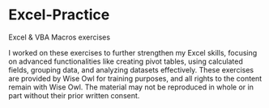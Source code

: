 # Excel-Practice
Excel &amp; VBA Macros exercises

I worked on these exercises to further strengthen my Excel skills, focusing on advanced functionalities like creating pivot tables, using calculated fields, grouping data, and analyzing datasets effectively. These exercises are provided by Wise Owl for training purposes, and all rights to the content remain with Wise Owl. The material may not be reproduced in whole or in part without their prior written consent.
